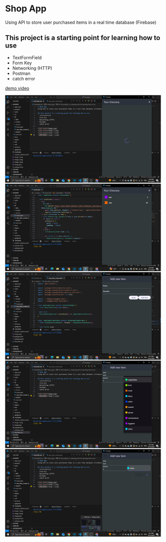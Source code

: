 # Shop App
Using API to store user purchased items in a real time database (Firebase) 

## This project is a starting point for learning how to use
- TextFormField 
- Form Key 
- Networking (HTTP)  
- Postman 
- catch error 

[demo video](https://drive.google.com/file/d/1b8YUkkLJVeZX_HQchNDzQJZD4Rh5Br67/view?usp=drive_link)

![alt text](image-4.png)
![alt text](image.png)
![alt text](image-1.png)
![alt text](image-2.png)
![alt text](image-3.png)